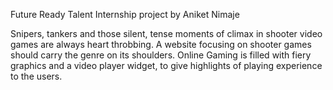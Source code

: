 Future Ready Talent Internship project by Aniket Nimaje

Snipers, tankers and those silent, tense moments of climax in shooter video games are always heart throbbing. A website focusing on shooter games should carry the genre on its shoulders. Online Gaming is filled with fiery graphics and a video player widget, to give highlights of playing experience to the users. 
